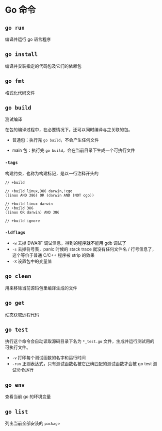 # Go 命令

## `go run`

编译并运行 go 语言程序

## `go install`

编译并安装指定的代码包及它们的依赖包

## `go fmt`

格式化代码文件

## `go build`

测试编译

在包的编译过程中，在必要情况下，还可以同时编译与之关联的包。

- 普通包：执行完 `go build`，不会产生任何文件

- main 包：执行完 `go build`，会在当前目录下生成一个可执行文件

### `-tags`

构建约束，也称为构建标记，是以一行注释开头的

```
// +build
```

```
// +build linux,386 darwin,!cgo
(linux AND 386) OR (darwin AND (NOT cgo))

// +build linux darwin
// +build 386
(linux OR darwin) AND 386

// +build ignore
```

### `-ldflags`

- `-w` 去掉 DWARF 调试信息，得到的程序就不能用 gdb 调试了
- `-s` 去掉符号表，panic 时候的 stack trace 就没有任何文件名 / 行号信息了，这个等价于普通 C/C++ 程序被 strip 的效果
- `-X` 设置包中的变量值

## `go clean`

用来移除当前源码包里编译生成的文件

## `go get`

动态获取远程代码

## `go test`

执行这个命令会自动读取源码目录下名为 `*_test.go` 文件，生成并运行测试用的可执行文件。

- `-v` 打印每个测试函数的名字和运行时间
- `-run` 正则表达式，只有测试函数名被它正确匹配的测试函数才会被 go test 测试命令运行

## `go env`

查看当前 go 的环境变量

## `go list`

列出当前全部安装的 `package`
